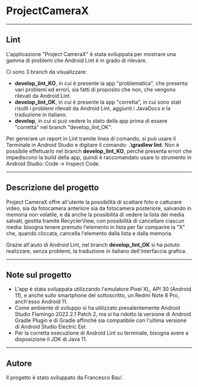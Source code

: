 # ProjectCameraX

----------
## Lint

L'applicazione "Project CameraX" è stata sviluppata per mostrare una gamma di problemi che Android Lint è in grado di rilevare.

Ci sono 3 branch da visualizzare:
- **develop_lint_KO**, in cui è presente la app "problematica", che presenta vari problemi ed errori, sia fatti di proposito che non, che vengono rilevati da Android Lint.
- **develop_lint_OK**, in cui è presente la app "corretta", in cui sono stati risolti i problemi rilevati da Android Lint, aggiunti i JavaDocs e la traduzione in italiano.
- **develop**, in cui si può vedere lo stato della app prima di essere "corretta" nel branch "develop_lint_OK".

Per generare un report in Lint tramite linea di comando, si può usare il Terminale in Android Studio e digitare il comando: **.\gradlew lint**.
Non è possibile effettuarlo nel branch **develop_lint_KO**, perché presenta errori che impediscono la build della app, quindi è raccomandato usare lo strumento in Android Studio: Code -> Inspect Code.

----------
## Descrizione del progetto

Project CameraX offre all'utente la possibilità di scattare foto e catturare video, sia da fotocamera anteriore sia da fotocamera posteriore, salvando in memoria non volatile, e dà anche la possibilità di vedere la lista dei media salvati, gestita tramite RecyclerView, con possibilità di cancellare ciascun media: bisogna tenere premuto l'elemento in lista per far comparire la "X" che, quando cliccata, cancella l'elemento dalla lista e dalla memoria.

Grazie all'aiuto di Android Lint, nel branch **develop_lint_OK** si ha potuto realizzare, senza problemi, la traduzione in italiano dell'interfaccia grafica.

----------
## Note sul progetto

- L'app è stata sviluppata utilizzando l'emulatore Pixel XL, API 30 (Android 11), e anche sullo smartphone del sottoscritto, un Redmi Note 8 Pro, anch'esso Android 11.
- Come ambiente di sviluppo si ha utilizzato prevalentemente Android Studio Flamingo 2022.2.1 Patch 2, ma si ha ridotto la versione di Android Gradle Plugin e di Gradle affinché sia compatibile con l'ultima versione di Android Studio Electric Eel.
- Per la corretta esecuzione di Android Lint su terminale, bisogna avere a disposizione il JDK di Java 11.

----------
## Autore
Il progetto è stato sviluppato da Francesco Bau'.
